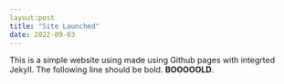 ```yaml
---
layout:post
title: "Site Launched"
date: 2022-09-03
---
```

This is a simple website using made using Github pages with integrted Jekyll. The following line should be bold.
**BOOOOOLD**.
